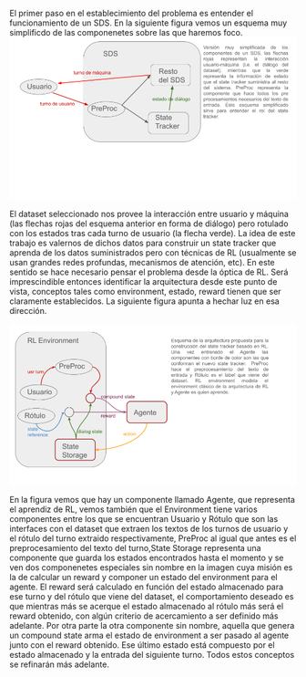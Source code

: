 El primer paso en el establecimiento del problema es entender el funcionamiento de un SDS. En la siguiente figura vemos un esquema muy simplificdo de las componenetes sobre las que haremos foco.  
<img src="sds_1.png" width="900" />

El dataset seleccionado nos provee la interacción entre usuario y máquina (las flechas rojas del esquema anterior en forma de diálogo) pero rotulado con los estados tras cada turno de usuario (la flecha verde). La idea de este trabajo es valernos de dichos datos para construir un state tracker que aprenda de los datos suministrados pero con técnicas de RL (usualmente se usan grandes redes profundas, mecanismos de atención, etc). En este sentido se hace necesario pensar el problema desde la óptica de RL. Será imprescindible entonces identificar la arquitectura desde este punto de vista, conceptos tales como environment, estado, reward tienen que ser claramente establecidos. La siguiente figura apunta a hechar luz en esa dirección.  

<img src="rl_1.png" width="1100" />

En la figura vemos que hay un componente llamado Agente, que representa el aprendiz de RL, vemos también que el Environment tiene varios componentes entre los que se encuentran Usuario y Rótulo que son las interfaces con el dataset que extraen los textos de los turnos de usuario y el rótulo del turno extraido respectivamente, PreProc al igual que antes es el preprocesamiento del texto del turno,State Storage representa una componente que guarda los estados encontrados hasta el momento y se ven dos componenetes especiales sin nombre en la imagen cuya misión es la de calcular un reward y componer un estado del environment para el agente. El reward será calculado en función del estado almacenado para ese turno y del rótulo que viene del dataset, el comportamiento deseado es que mientras más se acerque el estado almacenado al rótulo más será el reward obtenido, con algún criterio de acercamiento a ser definido más adelante. Por otra parte la otra componente sin nombre, aquella que genera un compound state arma el estado de environment a ser pasado al agente junto con el reward obtenido. Ese último estado está compuesto por el estado almacenado y la entrada del siguiente turno. Todos estos conceptos se refinarán más adelante. 


